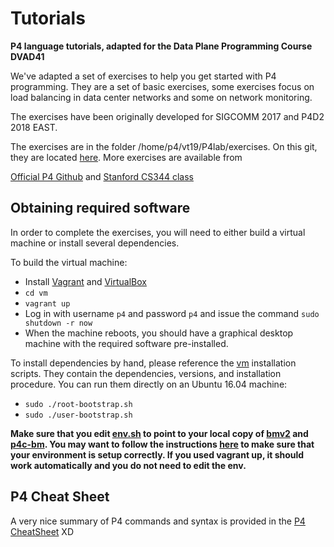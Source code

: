 # Tutorials
**P4 language tutorials, adapted for the Data Plane Programming Course DVAD41**

We've adapted  a set of exercises to help you get started with P4 programming. They are a set of basic exercises,
some exercises focus on load balancing in data center networks and some on network monitoring.

The exercises have been originally developed for SIGCOMM 2017 and P4D2 2018 EAST. 

The exercises are in the folder /home/p4/vt19/P4lab/exercises. On this git, they are located 
[here](P4lab/exercises/).
More exercises are available from 

 [Official P4 Github](https://github.com/p4lang/tutorials)
and 
 [Stanford CS344 class](https://github.com/CS344-Stanford-18)

## Obtaining required software

In order to complete the exercises, you will need to either build a
virtual machine or install several dependencies.

To build the virtual machine:
- Install [Vagrant](https://vagrantup.com) and [VirtualBox](https://virtualbox.org)
- `cd vm`
- `vagrant up`
- Log in with username `p4` and password `p4` and issue the command `sudo shutdown -r now`
- When the machine reboots, you should have a graphical desktop machine with the required
software pre-installed.

To install dependencies by hand, please reference the [vm](../vm) installation scripts.
They contain the dependencies, versions, and installation procedure.
You can run them directly on an Ubuntu 16.04 machine:
- `sudo ./root-bootstrap.sh`
- `sudo ./user-bootstrap.sh`




**Make sure that you edit [env.sh](env.sh) to point to your local copy of
  [bmv2](https://github.com/p4lang/behavioral-model) and
  [p4c-bm](https://github.com/p4lang/p4c-bm). You may want to follow the
  instructions
  [here](https://github.com/p4lang/tutorials/tree/master/SIGCOMM_2015#obtaining-required-software)
  to make sure that your environment is setup correctly. If you used vagrant up, it should work automatically and you do not need to edit the env.**

## P4 Cheat Sheet

A very nice summary of P4 commands and syntax is provided in the
 [P4 CheatSheet](P4lab/p4-cheat-sheet.pdf) XD
